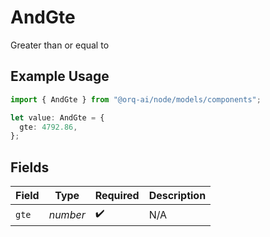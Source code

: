 # AndGte

Greater than or equal to

## Example Usage

```typescript
import { AndGte } from "@orq-ai/node/models/components";

let value: AndGte = {
  gte: 4792.86,
};
```

## Fields

| Field              | Type               | Required           | Description        |
| ------------------ | ------------------ | ------------------ | ------------------ |
| `gte`              | *number*           | :heavy_check_mark: | N/A                |